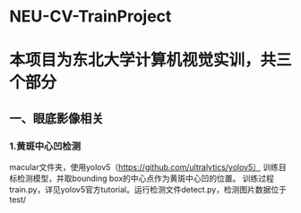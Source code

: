 # NEU-CV-TrainProject

# 本项目为东北大学计算机视觉实训，共三个部分

## 一、眼底影像相关
### 1.黄斑中心凹检测
macular文件夹，使用yolov5（https://github.com/ultralytics/yolov5） 训练目标检测模型，并取bounding box的中心点作为黄斑中心凹的位置。
训练过程train.py，详见yolov5官方tutorial。运行检测文件detect.py，检测图片数据位于test/
